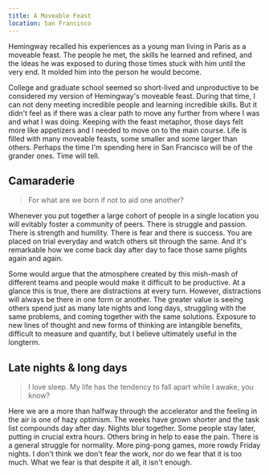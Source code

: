 ```yaml
---
title: A Moveable Feast
location: San Francisco
---
```


Hemingway recalled his experiences as a young man living in Paris as a
moveable feast. The people he met, the skills he learned and refined, and
the ideas he was exposed to during those times stuck with him until the
very end. It molded him into the person he would become.

College and graduate school seemed so short-lived and unproductive to be
considered my version of Hemingway's moveable feast. During that time, I
can not deny meeting incredible people and learning incredible skills. But
it didn't feel as if there was a clear path to move any further from where
I was and what I was doing. Keeping with the feast metaphor, those days
felt more like appetizers and I needed to move on to the main course. Life
is filled with many moveable feasts, some smaller and some larger than
others. Perhaps the time I'm spending here in San Francisco will be of the
grander ones. Time will tell.


## Camaraderie

> For what are we born if not to aid one another?

Whenever you put together a large cohort of people in a single location you
will evitably foster a community of peers. There is struggle and passion.
There is strength and humility. There is fear and there is success. You are
placed on trial everyday and watch others sit through the same. And it's
remarkable how we come back day after day to face those same plights
again and again.

Some would argue that the atmosphere created by this mish-mash of different
teams and people would make it difficult to be productive. At a glance this
is true, there are distractions at every turn. However, distractions will
always be there in one form or another. The greater value is seeing others
spend just as many late nights and long days, struggling with the same
problems, and coming together with the same solutions. Exposure to new
lines of thought and new forms of thinking are intangible benefits,
difficult to measure and quantify, but I believe ultimately useful in the
longterm.


## Late nights & long days

> I love sleep. My life has the tendency to fall apart while I awake, you know?

Here we are a more than halfway through the accelerator and the feeling in
the air is one of hazy optimism. The weeks have grown shorter and the task
list compounds day after day. Nights blur together. Some people stay later,
putting in crucial extra hours. Others bring in help to ease the pain.
There is a general struggle for normality. More ping-pong games, more rowdy
Friday nights. I don't think we don't fear the work, nor do we fear that it
is too much. What we fear is that despite it all, it isn't enough.